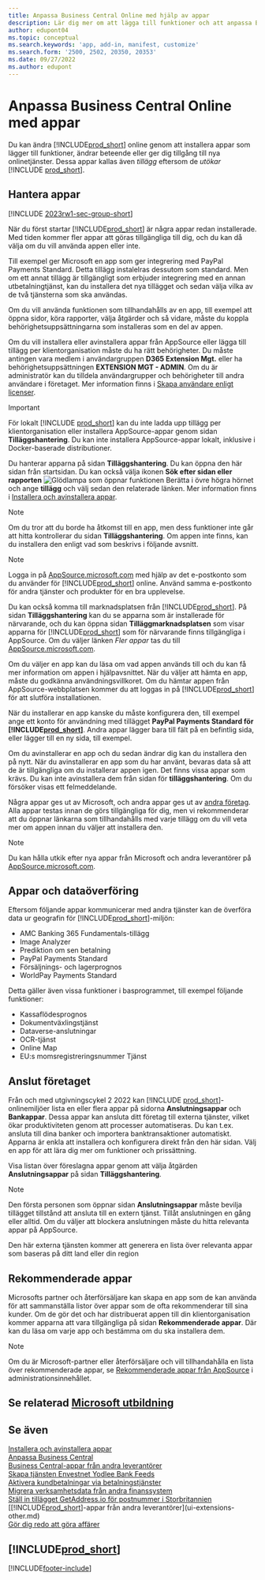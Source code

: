 ```yaml
---
title: Anpassa Business Central Online med hjälp av appar
description: Lär dig mer om att lägga till funktioner och att anpassa Business Central genom att installera appar i den här artikeln.
author: edupont04
ms.topic: conceptual
ms.search.keywords: 'app, add-in, manifest, customize'
ms.search.form: '2500, 2502, 20350, 20353'
ms.date: 09/27/2022
ms.author: edupont
---
```

# <a name="customizing-business-central-online-with-apps"></a>Anpassa Business Central Online med appar

Du kan ändra [!INCLUDE[prod_short](includes/prod_short.md)] online genom att installera appar som lägger till funktioner, ändrar beteende eller ger dig tillgång till nya onlinetjänster. Dessa appar kallas även *tillägg* eftersom de *utökar* [!INCLUDE [prod_short](includes/prod_short.md)].

## <a name="manage-apps"></a>Hantera appar

[!INCLUDE [2023rw1-sec-group-short](includes/2023rw1-sec-group-short.md)]

När du först startar [!INCLUDE[prod_short](includes/prod_short.md)] är några appar redan installerade. Med tiden kommer fler appar att göras tillgängliga till dig, och du kan då välja om du vill använda appen eller inte.

Till exempel ger Microsoft en app som ger integrering med PayPal Payments Standard. Detta tillägg instalelras dessutom som standard. Men om ett annat tillägg är tillgängligt som erbjuder integrering med en annan utbetalningtjänst, kan du installera det nya tillägget och sedan välja vilka av de två tjänsterna som ska användas.  

Om du vill använda funktionen som tillhandahålls av en app, till exempel att öppna sidor, köra rapporter, välja åtgärder och så vidare, måste du koppla behörighetsuppsättningarna som installeras som en del av appen.

Om du vill installera eller avinstallera appar från AppSource eller lägga till tillägg per klientorganisation måste du ha rätt behörigheter. Du måste antingen vara medlem i användargruppen **D365 Extension Mgt.** eller ha behörighetsuppsättningen **EXTENSION MGT - ADMIN**. Om du är administratör kan du tilldela användargrupper och behörigheter till andra användare i företaget. Mer information finns i [Skapa användare enligt licenser](ui-how-users-permissions.md).  

> [!IMPORTANT]  
> För lokalt [!INCLUDE [prod_short](includes/prod_short.md)] kan du inte ladda upp tillägg per klientorganisation eller installera AppSource-appar genom sidan **Tilläggshantering**. Du kan inte installera AppSource-appar lokalt, inklusive i Docker-baserade distributioner.

Du hanterar apparna på sidan **Tilläggshantering**. Du kan öppna den här sidan från startsidan. Du kan också välja ikonen **Sök efter sidan eller rapporten** ![Glödlampa som öppnar funktionen Berätta](media/ui-search/search_small.png "Berätta vad du vill göra") i övre högra hörnet och ange **tillägg** och välj sedan den relaterade länken. Mer information finns i [Installera och avinstallera appar](ui-extensions-install-uninstall.md).

> [!NOTE]  
> Om du tror att du borde ha åtkomst till en app, men dess funktioner inte går att hitta kontrollerar du sidan **Tilläggshantering**. Om appen inte finns, kan du installera den enligt vad som beskrivs i följande avsnitt.  

> [!NOTE]  
> Logga in på [AppSource.microsoft.com](https://appsource.microsoft.com/) med hjälp av det e-postkonto som du använder för [!INCLUDE[prod_short](includes/prod_short.md)] online. Använd samma e-postkonto för andra tjänster och produkter för en bra upplevelse.  

Du kan också komma till marknadsplatsen från [!INCLUDE[prod_short](includes/prod_short.md)]. På sidan **Tilläggshantering** kan du se apparna som är installerade för närvarande, och du kan öppna sidan **Tilläggmarknadsplatsen** som visar apparna för [!INCLUDE[prod_short](includes/prod_short.md)] som för närvarande finns tillgängliga i AppSource. Om du väljer länken *Fler appar* tas du till [AppSource.microsoft.com](https://appsource.microsoft.com/marketplace/apps?product=dynamics-365%3Bdynamics-365-business-central&page=1).  

Om du väljer en app kan du läsa om vad appen används till och du kan få mer information om appen i hjälpavsnittet. När du väljer att hämta en app, måste du godkänna användningsvillkoret. Om du hämtar appen från AppSource-webbplatsen kommer du att loggas in på [!INCLUDE[prod_short](includes/prod_short.md)] för att slutföra installationen.  

När du installerar en app kanske du måste konfigurera den, till exempel ange ett konto för användning med tillägget **PayPal Payments Standard för [!INCLUDE[prod_short](includes/prod_short.md)]**.
Andra appar lägger bara till fält på en befintlig sida, eller lägger till en ny sida, till exempel.   

Om du avinstallerar en app och du sedan ändrar dig kan du installera den på nytt. När du avinstallerar en app som du har använt, bevaras data så att de är tillgängliga om du installerar appen igen. Det finns vissa appar som krävs. Du kan inte avinstallera dem från sidan för **tilläggshantering**. Om du försöker visas ett felmeddelande.  

Några appar ges ut av Microsoft, och andra appar ges ut av [andra företag](ui-extensions-other.md). Alla appar testas innan de görs tillgängliga för dig, men vi rekommenderar att du öppnar länkarna som tillhandahålls med varje tillägg om du vill veta mer om appen innan du väljer att installera den.  

> [!NOTE]  
> Du kan hålla utkik efter nya appar från Microsoft och andra leverantörer på [AppSource.microsoft.com](https://appsource.microsoft.com/marketplace/apps?product=dynamics-365%3Bdynamics-365-business-central&page=1).

## <a name="apps-and-data-transfer"></a>Appar och dataöverföring

Eftersom följande appar kommunicerar med andra tjänster kan de överföra data ur geografin för [!INCLUDE[prod_short](includes/prod_short.md)]-miljön:

* AMC Banking 365 Fundamentals-tillägg
* Image Analyzer
* Prediktion om sen betalning
* PayPal Payments Standard
* Försäljnings- och lagerprognos
* WorldPay Payments Standard

Detta gäller även vissa funktioner i basprogrammet, till exempel följande funktioner:

* Kassaflödesprognos
* Dokumentväxlingstjänst
* Dataverse-anslutningar
* OCR-tjänst
* Online Map
* EU:s momsregistreringsnummer Tjänst

## <a name="connect-your-business"></a>Anslut företaget

Från och med utgivningscykel 2 2022 kan [!INCLUDE [prod_short](includes/prod_short.md)]-onlinemiljöer lista en eller flera appar på sidorna **Anslutningsappar** och **Bankappar**. Dessa appar kan ansluta ditt företag till externa tjänster, vilket ökar produktiviteten genom att processer automatiseras. Du kan t.ex. ansluta till dina banker och importera banktransaktioner automatiskt. Apparna är enkla att installera och konfigurera direkt från den här sidan. Välj en app för att lära dig mer om funktioner och prissättning.  

Visa listan över föreslagna appar genom att välja åtgärden **Anslutningsappar** på sidan **Tilläggshantering**.  

> [!NOTE]
> Den första personen som öppnar sidan **Anslutningsappar** måste bevilja tillägget tillstånd att ansluta till en extern tjänst. Tillåt anslutningen en gång eller alltid. Om du väljer att blockera anslutningen måste du hitta relevanta appar på AppSource.

Den här externa tjänsten kommer att generera en lista över relevanta appar som baseras på ditt land eller din region

## <a name="recommended-apps"></a>Rekommenderade appar

Microsofts partner och återförsäljare kan skapa en app som de kan använda för att sammanställa listor över appar som de ofta rekommenderar till sina kunder. Om de gör det och har distribuerat appen till din klientorganisation kommer apparna att vara tillgängliga på sidan **Rekommenderade appar**. Där kan du läsa om varje app och bestämma om du ska installera dem.

> [!NOTE]
> Om du är Microsoft-partner eller återförsäljare och vill tillhandahålla en lista över rekommenderade appar, se [Rekommenderade appar från AppSource](/dynamics365/business-central/dev-itpro/administration/recommend-apps) i administrationsinnehållet.

## <a name="see-related-microsoft-training"></a>Se relaterad [Microsoft utbildning](/training/modules/customize-dynamics-365-business-central/)

## <a name="see-also"></a>Se även

[Installera och avinstallera appar](ui-extensions-install-uninstall.md)  
[Anpassa Business Central](ui-customizing-overview.md)  
[Business Central-appar från andra leverantörer](ui-extensions-other.md)  
[Skapa tjänsten Envestnet Yodlee Bank Feeds](bank-how-setup-bank-statement-service.md)  
[Aktivera kundbetalningar via betalningstjänster](sales-how-enable-payment-service-extensions.md)  
[Migrera verksamhetsdata från andra finanssystem](across-import-data-configuration-packages.md)  
[Ställ in tillägget GetAddress.io för postnummer i Storbritannien](LocalFunctionality/UnitedKingdom/uk-setup-postal-code-service.md)  
[[!INCLUDE[prod_short](includes/prod_short.md)]-appar från andra leverantörer](ui-extensions-other.md)  
[Gör dig redo att göra affärer](ui-get-ready-business.md)  

## [!INCLUDE[prod_short](includes/free_trial_md.md)]


[!INCLUDE[footer-include](includes/footer-banner.md)]
